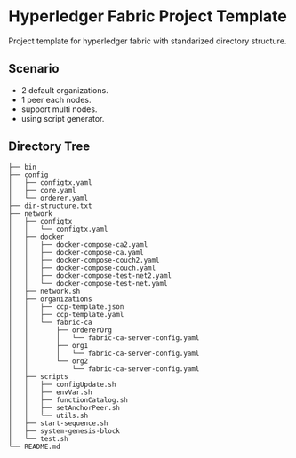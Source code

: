 # Hyperledger Fabric Project Template

Project template for hyperledger fabric with standarized directory structure. 

## Scenario
- 2 default organizations.
- 1 peer each nodes.
- support multi nodes.
- using script generator.

## Directory Tree
```
├── bin
├── config
│   ├── configtx.yaml
│   ├── core.yaml
│   └── orderer.yaml
├── dir-structure.txt
├── network
│   ├── configtx
│   │   └── configtx.yaml
│   ├── docker
│   │   ├── docker-compose-ca2.yaml
│   │   ├── docker-compose-ca.yaml
│   │   ├── docker-compose-couch2.yaml
│   │   ├── docker-compose-couch.yaml
│   │   ├── docker-compose-test-net2.yaml
│   │   └── docker-compose-test-net.yaml
│   ├── network.sh
│   ├── organizations
│   │   ├── ccp-template.json
│   │   ├── ccp-template.yaml
│   │   └── fabric-ca
│   │       ├── ordererOrg
│   │       │   └── fabric-ca-server-config.yaml
│   │       ├── org1
│   │       │   └── fabric-ca-server-config.yaml
│   │       └── org2
│   │           └── fabric-ca-server-config.yaml
│   ├── scripts
│   │   ├── configUpdate.sh
│   │   ├── envVar.sh
│   │   ├── functionCatalog.sh
│   │   ├── setAnchorPeer.sh
│   │   └── utils.sh
│   ├── start-sequence.sh
│   ├── system-genesis-block
│   └── test.sh
└── README.md
```